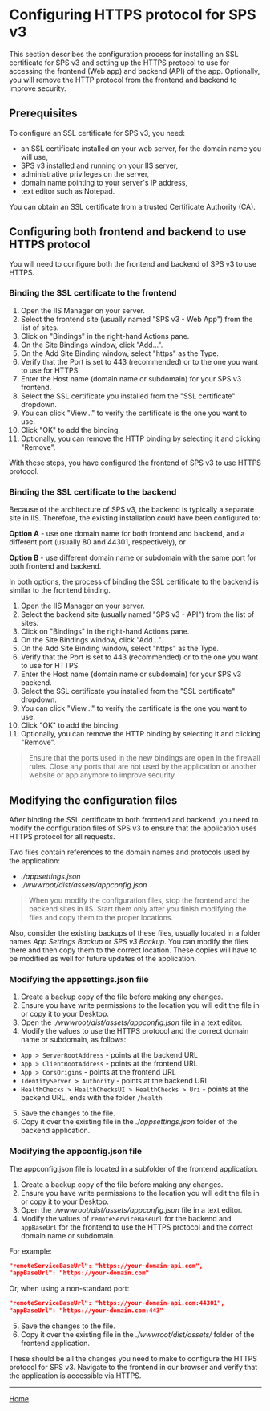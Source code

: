 # Configuring HTTPS protocol for SPS v3

This section describes the configuration process for installing an SSL certificate for SPS v3
and setting up the HTTPS protocol to use for accessing the frontend (Web app) and backend (API) of 
the app. Optionally, you will remove the HTTP protocol from the frontend and backend to improve 
security.

## Prerequisites

To configure an SSL certificate for SPS v3, you need:
- an SSL certificate installed on your web server, for the domain name you will use,
- SPS v3 installed and running on your IIS server,
- administrative privileges on the server,
- domain name pointing to your server's IP address,
- text editor such as Notepad.

You can obtain an SSL certificate from a trusted Certificate Authority (CA).

## Configuring both frontend and backend to use HTTPS protocol

You will need to configure both the frontend and backend of SPS v3 to use HTTPS.

### Binding the SSL certificate to the frontend

1. Open the IIS Manager on your server.
1. Select the frontend site (usually named "SPS v3 - Web App") from the list of sites.
1. Click on "Bindings" in the right-hand Actions pane.
1. On the Site Bindings window, click "Add...".
1. On the Add Site Binding window, select "https" as the Type.
1. Verify that the Port is set to 443 (recommended) or to the one you want to use for HTTPS.
1. Enter the Host name (domain name or subdomain) for your SPS v3 frontend.
1. Select the SSL certificate you installed from the "SSL certificate" dropdown.
1. You can click "View..." to verify the certificate is the one you want to use.
1. Click "OK" to add the binding.
1. Optionally, you can remove the HTTP binding by selecting it and clicking "Remove".

With these steps, you have configured the frontend of SPS v3 to use HTTPS protocol.

### Binding the SSL certificate to the backend

Because of the architecture of SPS v3, the backend is typically a separate site in IIS. 
Therefore, the existing installation could have been configured to:

**Option A** - use one domain name for both frontend and backend, and a different port (usually 80 and 44301, respectively), or

**Option B** - use different domain name or subdomain with the same port for both frontend and backend.

In both options, the process of binding the SSL certificate to the backend is similar to the frontend
binding.

1. Open the IIS Manager on your server.
1. Select the backend site (usually named "SPS v3 - API") from the list of sites.
1. Click on "Bindings" in the right-hand Actions pane.
1. On the Site Bindings window, click "Add...".
1. On the Add Site Binding window, select "https" as the Type.
1. Verify that the Port is set to 443 (recommended) or to the one you want to use for HTTPS.
1. Enter the Host name (domain name or subdomain) for your SPS v3 backend.
1. Select the SSL certificate you installed from the "SSL certificate" dropdown.
1. You can click "View..." to verify the certificate is the one you want to use.
1. Click "OK" to add the binding.
1. Optionally, you can remove the HTTP binding by selecting it and clicking "Remove".

> Ensure that the ports used in the new bindings are open in the firewall rules.
Close any ports that are not used by the application or another website or app anymore to improve 
security.

## Modifying the configuration files

After binding the SSL certificate to both frontend and backend, you need to modify the 
configuration files of SPS v3 to ensure that the application uses HTTPS protocol for all requests.

Two files contain references to the domain names and protocols used by the application:
- *./appsettings.json*
- *./wwwroot/dist/assets/appconfig.json*

> When you modify the configuration files, stop the frontend and the backend sites in IIS.
Start them only after you finish modifying the files and copy them to the proper locations.

Also, consider the existing backups of these files, usually located in a folder names 
*App Settings Backup* or *SPS v3 Backup*. You can modify the files there and then copy them to the 
correct location. These copies will have to be modified as well for future updates of the application.

### Modifying the appsettings.json file

1. Create a backup copy of the file before making any changes.
1. Ensure you have write permissions to the location you will edit the file in or copy it to your Desktop.
1. Open the *./wwwroot/dist/assets/appconfig.json* file in a text editor.
1. Modify the values to use the HTTPS protocol and the correct domain name or subdomain, as follows:

- `App > ServerRootAddress` - points at the backend URL
- `App > ClientRootAddress` - points at the frontend URL
- `App > CorsOrigins` - points at the frontend URL
- `IdentityServer > Authority` - points at the backend URL
- `HealthChecks > HealthChecksUI > HealthChecks > Uri` - points at the backend URL, ends with the folder `/health`

5. Save the changes to the file.
1. Copy it over the existing file in the *./appsettings.json* folder of the backend application.

### Modifying the appconfig.json file

The appconfig.json file is located in a subfolder of the frontend application. 

1. Create a backup copy of the file before making any changes.
1. Ensure you have write permissions to the location you will edit the file in or copy it to your Desktop.
1. Open the *./wwwroot/dist/assets/appconfig.json* file in a text editor.
1. Modify the values of `remoteServiceBaseUrl` for the backend and `appBaseUrl` for the frontend
   to use the HTTPS protocol and the correct domain name or subdomain. 
   
For example:
   ```json
   "remoteServiceBaseUrl": "https://your-domain-api.com",
   "appBaseUrl": "https://your-domain.com"
   ```

Or, when using a non-standard port:
   ```json
   "remoteServiceBaseUrl": "https://your-domain-api.com:44301",
   "appBaseUrl": "https://your-domain.com:443"
   ```
5. Save the changes to the file.
1. Copy it over the existing file in the *./wwwroot/dist/assets/* folder of the frontend application.

These should be all the changes you need to make to configure the HTTPS protocol for SPS v3. 
Navigate to the frontend in our browser and verify that the application is accessible via HTTPS.

___

[Home](../README.md)
